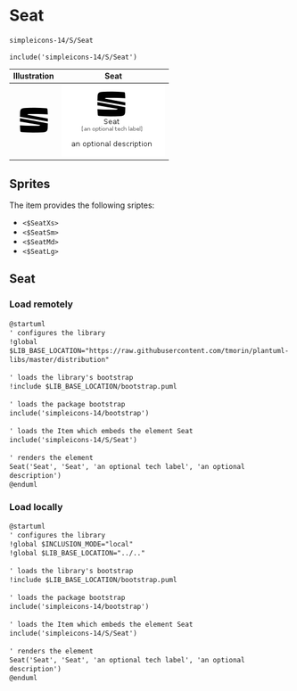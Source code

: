 # Seat


```text
simpleicons-14/S/Seat
```

```text
include('simpleicons-14/S/Seat')
```



| Illustration | Seat |
| :---: | :---: |
| ![illustration for Illustration](../../simpleicons-14/S/Seat.png) | ![illustration for Seat](../../simpleicons-14/S/Seat.Local.png) |



## Sprites
The item provides the following sriptes:

- `<$SeatXs>`
- `<$SeatSm>`
- `<$SeatMd>`
- `<$SeatLg>`





## Seat

### Load remotely
```plantuml
@startuml
' configures the library
!global $LIB_BASE_LOCATION="https://raw.githubusercontent.com/tmorin/plantuml-libs/master/distribution"

' loads the library's bootstrap
!include $LIB_BASE_LOCATION/bootstrap.puml

' loads the package bootstrap
include('simpleicons-14/bootstrap')

' loads the Item which embeds the element Seat
include('simpleicons-14/S/Seat')

' renders the element
Seat('Seat', 'Seat', 'an optional tech label', 'an optional description')
@enduml
```

### Load locally
```plantuml
@startuml
' configures the library
!global $INCLUSION_MODE="local"
!global $LIB_BASE_LOCATION="../.."

' loads the library's bootstrap
!include $LIB_BASE_LOCATION/bootstrap.puml

' loads the package bootstrap
include('simpleicons-14/bootstrap')

' loads the Item which embeds the element Seat
include('simpleicons-14/S/Seat')

' renders the element
Seat('Seat', 'Seat', 'an optional tech label', 'an optional description')
@enduml
```

